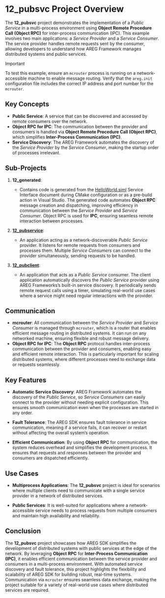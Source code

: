 # 12_pubsvc Project Overview

The **12_pubsvc** project demonstrates the implementation of a *Public Service* in a multi-process environment using **Object Remote Procedure Call (Object RPC)** for inter-process communication (IPC). This example involves two main applications: a *Service Provider* and a *Service Consumer*. The service provider handles remote requests sent by the consumer, allowing developers to understand how AREG Framework manages distributed systems and public services.

> [!IMPORTANT]
> To test this example, ensure an `mcrouter` process is running on a network-accessible machine to enable message routing. Verify that the `areg.init` configuration file includes the correct IP address and port number for the `mcrouter`.

## Key Concepts

- **Public Service**: A service that can be discovered and accessed by remote consumers over the network.
- **Object RPC for IPC**: The communication between the provider and consumers is handled via **Object Remote Procedure Call (Object RPC)**, which simplifies **Inter-Process Communication (IPC)**.
- **Service Discovery**: The AREG Framework automates the discovery of the *Service Provider* by the *Service Consumer*, making the startup order of processes irrelevant.

## Sub-Projects

1. **12_generated**:
   - Contains code is generated from the [HelloWorld.siml](./services/HelloWorld.siml) Service Interface document during CMake configuration or as a pre-build action in Visual Studio. The generated code automates **Object RPC** message creation and dispatching, improving efficiency in communication between the *Service Provider* and *Service Consumer*. Object RPC is used for **IPC**, ensuring seamless remote interaction between processes.

2. **[12_pubservice](./pubservice/)**:
   - An application acting as a network-discoverable *Public Service* provider. It listens for remote requests from consumers and processes them. Multiple *Service Consumers* can connect to the provider simultaneously, sending requests to be handled.

3. **[12_pubclient](./pubclient/)**:
   - An application that acts as a *Public Service* consumer. The client application automatically discovers the *Public Service* provider using AREG Frameworks’s built-in service discovery. It periodically sends remote request calls using a timer, simulating real-world use cases where a service might need regular interactions with the provider.

## Communication

- **mcrouter**: All communication between the *Service Provider* and *Service Consumer* is managed through `mcrouter`, which is a router that enables efficient message routing in distributed systems. It can run on any networked machine, ensuring flexible and robust message delivery.
- **Object RPC for IPC**: The **Object RPC** protocol handles inter-process communication between the provider and consumers, enabling easy and efficient remote interaction. This is particularly important for scaling distributed systems, where different processes need to exchange data or requests seamlessly.

## Key Features

- **Automatic Service Discovery**: AREG Framework automates the discovery of the *Public Service*, so *Service Consumers* can easily connect to the provider without needing explicit configuration. This ensures smooth communication even when the processes are started in any order.
  
- **Fault Tolerance**: The AREG SDK ensures fault tolerance in service communication, meaning if a service fails, it can recover or restart without affecting the overall system’s operation.
  
- **Efficient Communication**: By using **Object RPC** for communication, the system reduces overhead and simplifies the development process. It ensures that requests and responses between the provider and consumers are dispatched efficiently.

## Use Cases

- **Multiprocess Applications**: The **12_pubsvc** project is ideal for scenarios where multiple clients need to communicate with a single service provider in a network of distributed services.
  
- **Public Services**: It is well-suited for applications where a network-accessible service needs to process requests from multiple consumers and maintain high availability and reliability.

## Conclusion

The **12_pubsvc** project showcases how AREG SDK simplifies the development of distributed systems with public services at the edge of the network. By leveraging **Object RPC** for **Inter-Process Communication (IPC)**, it enables efficient communication between the service provider and consumers in a multi-process environment. With automated service discovery and fault tolerance, this project highlights the flexibility and scalability of AREG SDK for building robust, real-time systems. Communication via `mcrouter` ensures seamless data exchange, making the project suitable for a variety of real-world use cases where distributed services are required.
